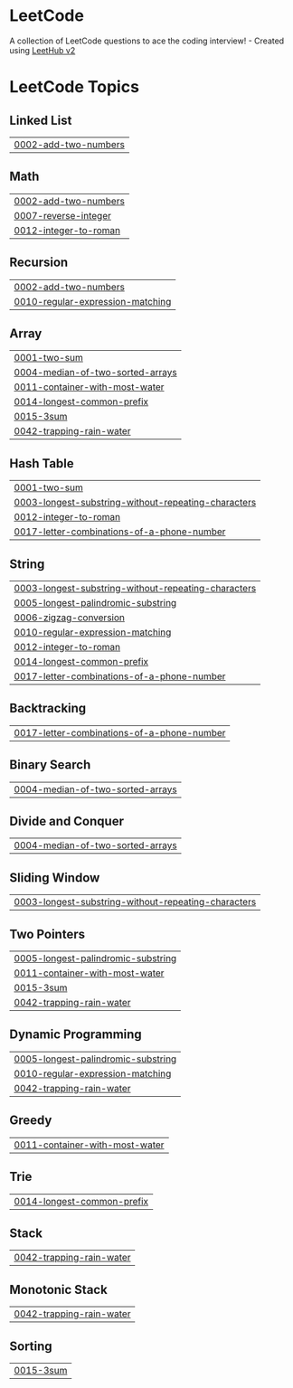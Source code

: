 # LeetCode
A collection of LeetCode questions to ace the coding interview! - Created using [LeetHub v2](https://github.com/arunbhardwaj/LeetHub-2.0)

<!---LeetCode Topics Start-->
# LeetCode Topics
## Linked List
|  |
| ------- |
| [0002-add-two-numbers](https://github.com/thellost/LeetCode/tree/master/0002-add-two-numbers) |
## Math
|  |
| ------- |
| [0002-add-two-numbers](https://github.com/thellost/LeetCode/tree/master/0002-add-two-numbers) |
| [0007-reverse-integer](https://github.com/thellost/LeetCode/tree/master/0007-reverse-integer) |
| [0012-integer-to-roman](https://github.com/thellost/LeetCode/tree/master/0012-integer-to-roman) |
## Recursion
|  |
| ------- |
| [0002-add-two-numbers](https://github.com/thellost/LeetCode/tree/master/0002-add-two-numbers) |
| [0010-regular-expression-matching](https://github.com/thellost/LeetCode/tree/master/0010-regular-expression-matching) |
## Array
|  |
| ------- |
| [0001-two-sum](https://github.com/thellost/LeetCode/tree/master/0001-two-sum) |
| [0004-median-of-two-sorted-arrays](https://github.com/thellost/LeetCode/tree/master/0004-median-of-two-sorted-arrays) |
| [0011-container-with-most-water](https://github.com/thellost/LeetCode/tree/master/0011-container-with-most-water) |
| [0014-longest-common-prefix](https://github.com/thellost/LeetCode/tree/master/0014-longest-common-prefix) |
| [0015-3sum](https://github.com/thellost/LeetCode/tree/master/0015-3sum) |
| [0042-trapping-rain-water](https://github.com/thellost/LeetCode/tree/master/0042-trapping-rain-water) |
## Hash Table
|  |
| ------- |
| [0001-two-sum](https://github.com/thellost/LeetCode/tree/master/0001-two-sum) |
| [0003-longest-substring-without-repeating-characters](https://github.com/thellost/LeetCode/tree/master/0003-longest-substring-without-repeating-characters) |
| [0012-integer-to-roman](https://github.com/thellost/LeetCode/tree/master/0012-integer-to-roman) |
| [0017-letter-combinations-of-a-phone-number](https://github.com/thellost/LeetCode/tree/master/0017-letter-combinations-of-a-phone-number) |
## String
|  |
| ------- |
| [0003-longest-substring-without-repeating-characters](https://github.com/thellost/LeetCode/tree/master/0003-longest-substring-without-repeating-characters) |
| [0005-longest-palindromic-substring](https://github.com/thellost/LeetCode/tree/master/0005-longest-palindromic-substring) |
| [0006-zigzag-conversion](https://github.com/thellost/LeetCode/tree/master/0006-zigzag-conversion) |
| [0010-regular-expression-matching](https://github.com/thellost/LeetCode/tree/master/0010-regular-expression-matching) |
| [0012-integer-to-roman](https://github.com/thellost/LeetCode/tree/master/0012-integer-to-roman) |
| [0014-longest-common-prefix](https://github.com/thellost/LeetCode/tree/master/0014-longest-common-prefix) |
| [0017-letter-combinations-of-a-phone-number](https://github.com/thellost/LeetCode/tree/master/0017-letter-combinations-of-a-phone-number) |
## Backtracking
|  |
| ------- |
| [0017-letter-combinations-of-a-phone-number](https://github.com/thellost/LeetCode/tree/master/0017-letter-combinations-of-a-phone-number) |
## Binary Search
|  |
| ------- |
| [0004-median-of-two-sorted-arrays](https://github.com/thellost/LeetCode/tree/master/0004-median-of-two-sorted-arrays) |
## Divide and Conquer
|  |
| ------- |
| [0004-median-of-two-sorted-arrays](https://github.com/thellost/LeetCode/tree/master/0004-median-of-two-sorted-arrays) |
## Sliding Window
|  |
| ------- |
| [0003-longest-substring-without-repeating-characters](https://github.com/thellost/LeetCode/tree/master/0003-longest-substring-without-repeating-characters) |
## Two Pointers
|  |
| ------- |
| [0005-longest-palindromic-substring](https://github.com/thellost/LeetCode/tree/master/0005-longest-palindromic-substring) |
| [0011-container-with-most-water](https://github.com/thellost/LeetCode/tree/master/0011-container-with-most-water) |
| [0015-3sum](https://github.com/thellost/LeetCode/tree/master/0015-3sum) |
| [0042-trapping-rain-water](https://github.com/thellost/LeetCode/tree/master/0042-trapping-rain-water) |
## Dynamic Programming
|  |
| ------- |
| [0005-longest-palindromic-substring](https://github.com/thellost/LeetCode/tree/master/0005-longest-palindromic-substring) |
| [0010-regular-expression-matching](https://github.com/thellost/LeetCode/tree/master/0010-regular-expression-matching) |
| [0042-trapping-rain-water](https://github.com/thellost/LeetCode/tree/master/0042-trapping-rain-water) |
## Greedy
|  |
| ------- |
| [0011-container-with-most-water](https://github.com/thellost/LeetCode/tree/master/0011-container-with-most-water) |
## Trie
|  |
| ------- |
| [0014-longest-common-prefix](https://github.com/thellost/LeetCode/tree/master/0014-longest-common-prefix) |
## Stack
|  |
| ------- |
| [0042-trapping-rain-water](https://github.com/thellost/LeetCode/tree/master/0042-trapping-rain-water) |
## Monotonic Stack
|  |
| ------- |
| [0042-trapping-rain-water](https://github.com/thellost/LeetCode/tree/master/0042-trapping-rain-water) |
## Sorting
|  |
| ------- |
| [0015-3sum](https://github.com/thellost/LeetCode/tree/master/0015-3sum) |
<!---LeetCode Topics End-->